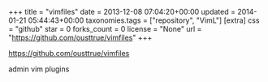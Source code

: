 +++
title = "vimfiles"
date = 2013-12-08 07:04:20+00:00
updated = 2014-01-21 05:44:43+00:00
taxonomies.tags = ["repository", "VimL"]
[extra]
css = "github"
star = 0
forks_count = 0
license = "None"
url = "https://github.com/ousttrue/vimfiles"
+++

<https://github.com/ousttrue/vimfiles>

admin vim plugins

